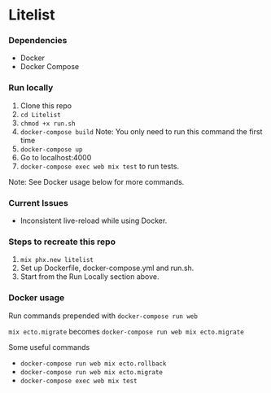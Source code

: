 # Litelist

### Dependencies

* Docker
* Docker Compose

### Run locally
1. Clone this repo
1. `cd Litelist`
1. `chmod +x run.sh`
1. `docker-compose build` Note: You only need to run this command the first time
1. `docker-compose up`
1. Go to localhost:4000
1. `docker-compose exec web mix test` to run tests.

Note: See Docker usage below for more commands.

### Current Issues
* Inconsistent live-reload while using Docker.

### Steps to recreate this repo
1. `mix phx.new litelist`
1. Set up Dockerfile, docker-compose.yml and run.sh.
1. Start from the Run Locally section above.

### Docker usage

Run commands prepended with `docker-compose run web`

`mix ecto.migrate` becomes `docker-compose run web mix ecto.migrate`

Some useful commands

* `docker-compose run web mix ecto.rollback`
* `docker-compose run web mix ecto.migrate`
* `docker-compose exec web mix test`